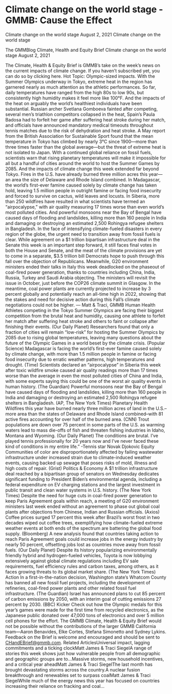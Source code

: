 # Climate change on the world stage - GMMB: Cause the Effect


Climate change on the world stage
August 2, 2021
Climate change on the world stage
 
The GMMBlog
Climate, Health and Equity Brief Climate change on the world stage
August 2, 2021
 
The Climate, Health & Equity Brief is GMMB’s take on the week’s news on the current impacts of climate change. If you haven’t subscribed yet, you can do so by clicking here.
Hot Topic: Olympic-sized impacts. With the Summer Olympics underway in Tokyo, extreme heat in the region has garnered nearly as much attention as the athletic performances. So far, daily temperatures have ranged from the high 80s to low 90s, but consistently high humidity makes it feel more like 100°F. And the impacts of the heat on arguably the world’s healthiest individuals have been substantial. Russian archer Svetlana Gomboeva fainted after competing, several men’s triathlon competitors collapsed in the heat, Spain’s Paula Badosa had to forfeit her game after suffering heat stroke during her match, and officials have announced mandatory medical timeouts throughout tennis matches due to the risk of dehydration and heat stroke.
A May report from the British Association for Sustainable Sport found that the mean temperature in Tokyo has climbed by nearly 3°C since 1900—more than three times faster than the global average—but the threat of extreme heat is not isolated to Japan. With a continued global reliance on fossil fuels, scientists warn that rising planetary temperatures will make it impossible for all but a handful of cities around the world to host the Summer Games by 2085.
And the impacts of climate change this week extended far beyond Tokyo. Fires in the U.S. have already burned three million acres this year—an area the size of Delaware and Rhode Island combined. In Madagascar, the world’s first-ever famine caused solely by climate change has taken hold, leaving 1.5 million people in outright famine or facing food insecurity and forced to survive on cactus, wild leaves and locusts. In Siberia, more than 250 wildfires have resulted in what scientists have termed an “airpocalypse,” with air quality measuring 17 times worse than even world’s most polluted cities. And powerful monsoons near the Bay of Bengal have caused days of flooding and landslides, killing more than 160 people in India and damaging or destroying an estimated 2,500 Rohingya refugee shelters in Bangladesh.
In the face of intensifying climate-fueled disasters in every region of the globe, the urgent need to transition away from fossil fuels is clear. While agreement on a $1 trillion bipartisan infrastructure deal in the Senate this week is an important step forward, it still faces final votes in both the House and Senate, and the meat of the climate provisions are yet to come in a separate, $3.5 trillion bill Democrats hope to push through this fall over the objection of Republicans.
Meanwhile, G20 environment ministers ended their talks in Italy this week deadlocked on the phaseout of coal-fired power generation, thanks to countries including China, India, Russia, Turkey and Saudi Arabia objecting. The ministers will revisit the issue in October, just before the COP26 climate summit in Glasgow. In the meantime, coal power plants are currently projected to increase by 3 percent globally and potentially reach an all-time high in 2022, showing that the stakes and need for decisive action during this Fall’s climate negotiations could not be higher.
— Matt & Traci, GMMB
Human Health
Athletes competing in the Tokyo Summer Olympics are facing their biggest competition from the brutal heat and humidity, causing one athlete to forfeit her match after suffering heat stroke and others to faint or collapse after finishing their events. (Our Daily Planet)
Researchers found that only a fraction of cities will remain “low-risk” for hosting the Summer Olympics by 2085 due to rising global temperatures, leaving many questions about the future of the Olympic Games in a world beset by the climate crisis. (Popular Science)
Madagascar is facing the world’s first-ever famine caused solely by climate change, with more than 1.5 million people in famine or facing food insecurity due to erratic weather patterns, high temperatures and drought. (Time)
Scientists declared an “airpocalypse” in Siberia this week after toxic wildfire smoke caused air quality readings more than 17 times worse than the average in even the most polluted cities of China and India, with some experts saying this could be one of the worst air quality events in human history. (The Guardian)
Powerful monsoons near the Bay of Bengal have caused days of flooding and landslides, killing more than 160 people in India and damaging or destroying an estimated 2,500 Rohingya refugee shelters in Bangladesh. (AP, The New York Times)
Planetary Health
Wildfires this year have burned nearly three million acres of land in the U.S.–more area than the states of Delaware and Rhode Island combined–with 81 active fires accounting for over half of the burned area. (CNN)
Trout populations are down over 75 percent in some parts of the U.S. as warming waters lead to mass die-offs of fish and threaten fishing industries in Idaho, Montana and Wyoming. (Our Daily Planet)
The conditions are brutal. I’ve played tennis professionally for 20 years now and I’ve never faced these kind of conditions in my entire life.”
-Tennis star Novak Djokovic
Equity
Communities of color are disproportionately affected by failing wastewater infrastructure under increased strain due to climate-induced weather events, causing backed up sewage that poses risks of mold, illness and high costs of repair. (Grist)
Politics & Economy
A $1 trillion infrastructure deal reached by a bipartisan group of senators on Wednesday dedicates significant funding to President Biden’s environmental agenda, including a federal expenditure on EV charging stations and the largest investment in public transit and clean water systems in U.S. history. (The New York Times)
Despite the need for huge cuts in coal-fired power generation to keep Paris Agreement goals within reach, a meeting of G20 environment ministers last week ended without an agreement to phase out global coal plants after objections from Chinese, Indian and Russian officials. (Axios)
Coffee prices surged 17 percent this week after Brazil’s worst frost in two decades wiped out coffee trees, exemplifying how climate-fueled extreme weather events at both ends of the spectrum are battering the global food supply. (Bloomberg)
A new analysis found that countries taking action to reach Paris Agreement goals could increase jobs in the energy industry by nearly 50 percent, offsetting jobs lost as countries move away from fossil fuels. (Our Daily Planet)
Despite its history popularizing environmentally friendly hybrid and hydrogen-fueled vehicles, Toyota is now lobbying extensively against global climate regulations including EV sale requirements, fuel efficiency rules and carbon taxes, among others, as it faces growing threats to its global market share. (The New York Times)
Action
In a first-in-the-nation decision, Washington state’s Whatcom County has banned all new fossil fuel projects, including the development of refineries, coal-fired power plants and other related fossil fuel infrastructure. (The Guardian)
Israel has announced plans to cut 85 percent of carbon emissions by 2050, with an interim goal of cutting emissions 27 percent by 2030. (BBC)
Kicker
Check out how the Olympic medals for this year’s games were made for the first time from recycled electronics, as the Japanese public donated over 47,000 tons of electronics and over 5 million cell phones for the effort.
The GMMB Climate, Health & Equity Brief would not be possible without the contributions of the larger GMMB California team—Aaron Benavides, Elke Cortes, Stefana Simonetto and Sydney Lykins. Feedback on the Brief is welcome and encouraged and should be sent to CHandEBrief@gmmb.com.
Related ArticlesUniversal impact, lagging commitments and a ticking clockMatt James & Traci SiegelA range of stories this week shows just how vulnerable people from all demographic and geographic groups are to…Massive storms, new household incentives, and a critical year aheadMatt James & Traci SiegelThe last month has brought devastating storms across the country.A nuclear fusion breakthrough and renewables set to surpass coalMatt James & Traci SiegelWhile much of the energy news this year has focused on countries increasing their reliance on fracking and coal…
